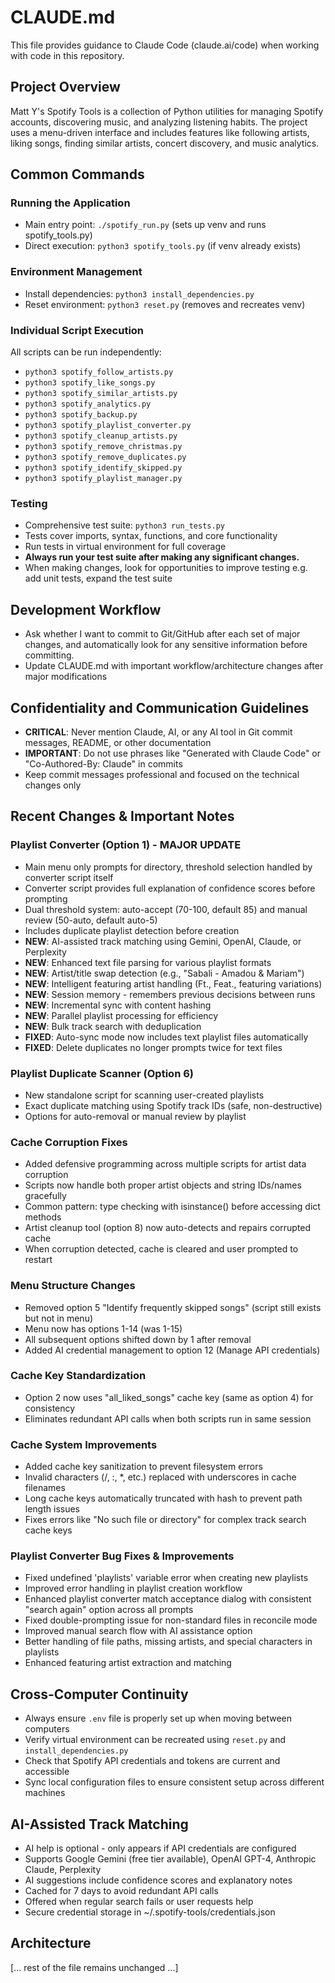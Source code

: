 # CLAUDE.md

This file provides guidance to Claude Code (claude.ai/code) when working with code in this repository.

## Project Overview

Matt Y's Spotify Tools is a collection of Python utilities for managing Spotify accounts, discovering music, and analyzing listening habits. The project uses a menu-driven interface and includes features like following artists, liking songs, finding similar artists, concert discovery, and music analytics.

## Common Commands

### Running the Application
- Main entry point: `./spotify_run.py` (sets up venv and runs spotify_tools.py)
- Direct execution: `python3 spotify_tools.py` (if venv already exists)

### Environment Management
- Install dependencies: `python3 install_dependencies.py`
- Reset environment: `python3 reset.py` (removes and recreates venv)

### Individual Script Execution
All scripts can be run independently:
- `python3 spotify_follow_artists.py`
- `python3 spotify_like_songs.py`
- `python3 spotify_similar_artists.py`
- `python3 spotify_analytics.py`
- `python3 spotify_backup.py`
- `python3 spotify_playlist_converter.py`
- `python3 spotify_cleanup_artists.py`
- `python3 spotify_remove_christmas.py`
- `python3 spotify_remove_duplicates.py`
- `python3 spotify_identify_skipped.py`
- `python3 spotify_playlist_manager.py`

### Testing
- Comprehensive test suite: `python3 run_tests.py`
- Tests cover imports, syntax, functions, and core functionality
- Run tests in virtual environment for full coverage
- **Always run your test suite after making any significant changes.**
- When making changes, look for opportunities to improve testing e.g. add unit tests, expand the test suite

## Development Workflow
- Ask whether I want to commit to Git/GitHub after each set of major changes, and automatically look for any sensitive information before committing.
- Update CLAUDE.md with important workflow/architecture changes after major modifications

## Confidentiality and Communication Guidelines
- **CRITICAL**: Never mention Claude, AI, or any AI tool in Git commit messages, README, or other documentation
- **IMPORTANT**: Do not use phrases like "Generated with Claude Code" or "Co-Authored-By: Claude" in commits
- Keep commit messages professional and focused on the technical changes only

## Recent Changes & Important Notes

### Playlist Converter (Option 1) - MAJOR UPDATE
- Main menu only prompts for directory, threshold selection handled by converter script itself
- Converter script provides full explanation of confidence scores before prompting
- Dual threshold system: auto-accept (70-100, default 85) and manual review (50-auto, default auto-5)
- Includes duplicate playlist detection before creation
- **NEW**: AI-assisted track matching using Gemini, OpenAI, Claude, or Perplexity
- **NEW**: Enhanced text file parsing for various playlist formats
- **NEW**: Artist/title swap detection (e.g., "Sabali - Amadou & Mariam")
- **NEW**: Intelligent featuring artist handling (Ft., Feat., featuring variations)
- **NEW**: Session memory - remembers previous decisions between runs
- **NEW**: Incremental sync with content hashing
- **NEW**: Parallel playlist processing for efficiency
- **NEW**: Bulk track search with deduplication
- **FIXED**: Auto-sync mode now includes text playlist files automatically
- **FIXED**: Delete duplicates no longer prompts twice for text files

### Playlist Duplicate Scanner (Option 6) 
- New standalone script for scanning user-created playlists
- Exact duplicate matching using Spotify track IDs (safe, non-destructive)
- Options for auto-removal or manual review by playlist

### Cache Corruption Fixes
- Added defensive programming across multiple scripts for artist data corruption
- Scripts now handle both proper artist objects and string IDs/names gracefully
- Common pattern: type checking with isinstance() before accessing dict methods
- Artist cleanup tool (option 8) now auto-detects and repairs corrupted cache
- When corruption detected, cache is cleared and user prompted to restart

### Menu Structure Changes
- Removed option 5 "Identify frequently skipped songs" (script still exists but not in menu)
- Menu now has options 1-14 (was 1-15)
- All subsequent options shifted down by 1 after removal
- Added AI credential management to option 12 (Manage API credentials)

### Cache Key Standardization
- Option 2 now uses "all_liked_songs" cache key (same as option 4) for consistency
- Eliminates redundant API calls when both scripts run in same session

### Cache System Improvements
- Added cache key sanitization to prevent filesystem errors
- Invalid characters (/, :, *, etc.) replaced with underscores in cache filenames
- Long cache keys automatically truncated with hash to prevent path length issues
- Fixes errors like "No such file or directory" for complex track search cache keys

### Playlist Converter Bug Fixes & Improvements
- Fixed undefined 'playlists' variable error when creating new playlists
- Improved error handling in playlist creation workflow
- Enhanced playlist converter match acceptance dialog with consistent "search again" option across all prompts
- Fixed double-prompting issue for non-standard files in reconcile mode
- Improved manual search flow with AI assistance option
- Better handling of file paths, missing artists, and special characters in playlists
- Enhanced featuring artist extraction and matching

## Cross-Computer Continuity
- Always ensure `.env` file is properly set up when moving between computers
- Verify virtual environment can be recreated using `reset.py` and `install_dependencies.py`
- Check that Spotify API credentials and tokens are current and accessible
- Sync local configuration files to ensure consistent setup across different machines

## AI-Assisted Track Matching
- AI help is optional - only appears if API credentials are configured
- Supports Google Gemini (free tier available), OpenAI GPT-4, Anthropic Claude, Perplexity
- AI suggestions include confidence scores and explanatory notes
- Cached for 7 days to avoid redundant API calls
- Offered when regular search fails or user requests help
- Secure credential storage in ~/.spotify-tools/credentials.json

## Architecture

[... rest of the file remains unchanged ...]